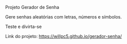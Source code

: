 Projeto Gerador de Senha

Gere senhas aleatórias com letras, números e símbolos.

Teste e divirta-se

Link do projeto: https://willpc5.github.io/gerador-senha/